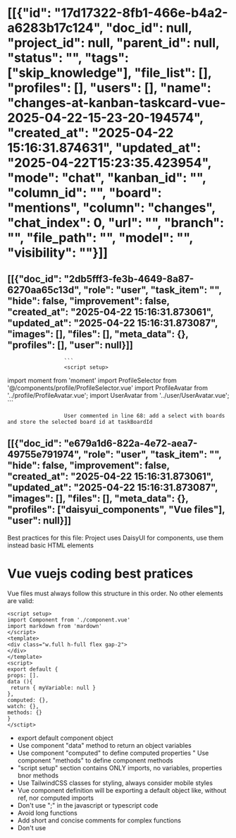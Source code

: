 # [[{"id": "17d17322-8fb1-466e-b4a2-a6283b17c124", "doc_id": null, "project_id": null, "parent_id": null, "status": "", "tags": ["skip_knowledge"], "file_list": [], "profiles": [], "users": [], "name": "changes-at-kanban-taskcard-vue-2025-04-22-15-23-20-194574", "created_at": "2025-04-22 15:16:31.874631", "updated_at": "2025-04-22T15:23:35.423954", "mode": "chat", "kanban_id": "", "column_id": "", "board": "mentions", "column": "changes", "chat_index": 0, "url": "", "branch": "", "file_path": "", "model": "", "visibility": ""}]]
## [[{"doc_id": "2db5fff3-fe3b-4649-8a87-6270aa65c13d", "role": "user", "task_item": "", "hide": false, "improvement": false, "created_at": "2025-04-22 15:16:31.873061", "updated_at": "2025-04-22 15:16:31.873087", "images": [], "files": [], "meta_data": {}, "profiles": [], "user": null}]]

                      ```
                      <script setup>
import moment from 'moment'
import ProfileSelector from '@/components/profile/ProfileSelector.vue'
import ProfileAvatar from '../profile/ProfileAvatar.vue';
import UserAvatar from '../user/UserAvatar.vue';
</script>
<template>
  <div :class="['p-2 shadow-lg rounded-lg', parentChat ? 'bg-base-100' : 'bg-base-300']">
    <div v-if="image" :style="`background-image: url(${image.src})`" class="bg-contain bg-no-repeat bg-center h-28 bg-base-300"></div>
    <div class="h-full flex flex-col justify-between gap-2">
      <div>
        <div v-if="parentChat" class="text-xs text-primary/40 hover:text-primary text-nowrap overflow-hidden" @click.stop="$projects.setActiveChat(parentChat)">
          {{ parentChat.name }}
        </div>
        <div class="flex justify-between">
          <div class="font-semibold tracking-wide text-sm flex gap-2 mt-1">
            <UserAvatar :width="7" :user="user" v-for="user in taskUsers" :key="user.username">
              <li @click="removeUser(user)" ><a>Remove</a></li>
            </UserAvatar>  
                    
            <ProfileAvatar :profile="profile" v-if="profile" @click.stop="" />
            <div class="overflow-hidden">{{ task.name }}</div>
          </div>
          <div class="flex gap-2 items-center">
            <div :class="`badge badge-outline badge-${badgeColor[task.mode]}`">{{ task.mode }}</div>
          </div>
        </div>
      </div>
      <div class="flex justify-between items-center">
        <span :class="['text-xs', isToday ? 'font-bold' : 'text-gray-600']">{{ formattedDate }}</span>
        <div class="flex gap-1 justify-end">
          <div v-for="tag in task.tags" :key="tag" class="font-bold text-xs text-info flex gap-2">
            #{{ tag }}
          </div>
          <span class="text-xs tooltip"
            :data-tip="`${task.file_list?.length} files`"
            v-if="task.file_list?.length">
            <i class="fa-solid fa-paperclip"></i>
          </span>
        </div>
      </div>
      <div class="grow"></div>
      <div class="flex justify-between items-center">
        <div class="flex justify-end">
          <button class="btn btn-circle btn-sm" @click.stop="openSettingsModal">
            <i class="fas fa-cog"></i>
          </button>
        </div>
        <div class="flex justify-between items-center badge badge-warning" v-if="subTasks.length">
          <div class="text-xs font-bold tooltip tooltip-left" :data-tip="`${subTasks.length} sub tasks`">
            {{ subTasks.length }}
            <i class="fa-regular fa-file-lines"></i>
          </div>
          <div v-if="chatProject" class="badge badge-sm badge-warning">
            {{ chatProject.project_name }}
          </div>
        </div>
      </div>
    </div>
    <modal v-if="isSettingsModalOpen" @click.stop>
      <h3 class="font-bold text-lg">Task Settings</h3>
      <div class="py-4">
        <label class="block">
          <span>Task Name</span>
          <input type="text" class="input input-bordered w-full" v-model="taskData.name">
        </label>
        <label class="block mt-4">
          <span>Board</span>
          @codx-ok, please-wait...: add a select with boards and store the selected board id at taskBoardId
        </label>
        <label class="block mt-4">
          <span>Column</span>
          <input type="text" class="input input-bordered w-full" v-model="taskData.column">
        </label>
        <label class="block mt-4">
          <span>Profiles</span>
          <button class="btn btn-sm" @click="showProfileSelector = true">
            <i class="fa-solid fa-plus"></i>
          </button>
          <div class="flex gap-2">
            <div class="badge badge-sm badge-primary" v-for="profile in taskData.profiles" :key="profile">
              {{ profile }}
            </div>
          </div>
        </label>
      </div>
      <div class="modal-action">
        <button class="btn btn-ghost" @click="discardChanges">Discard</button>
        <button class="btn btn-primary" @click="saveChanges">Save</button>
      </div>
      <div tabindex="0" class="collapse">
        <input type="checkbox" />
        <div class="collapse-title font-semibold text-error">Delete</div>
        <div class="collapse-content text-sm">
          <button class="mt-2 btn btn-error btn-wide" @click.stop="deleteTask">Confirm delete</button>
        </div>
      </div>
    </modal>
    <modal close="true" @close="showProfileSelector = false" v-if="showProfileSelector">
      <ProfileSelector @select="addProfile($event)" :project="$project" />
    </modal>
    <progress class="progress w-full" v-if="updating"></progress>
  </div>
</template>
<script>
export default {
  props: ['task'],
  data() {
    return {
      showProfileSelector: false,
      isSettingsModalOpen: false,
      taskData: {
        name: this.task.name,
        board: '',
        column: '',
        profiles: []
      },
      badgeColor: {
        task: "primary",
        chat: "accent"
      }
    }
  },
  computed: {
    taskUsers() {
      return this.$storex.api.users.filter(({ username }) => this.task.users.includes(username))
    },
    image() {
      let image = this.task.messages?.find(m => m.images.length)?.images[0]
      return image ? JSON.parse(image) : null
    },
    isToday() {
      const updatedAt = this.task.updated_at
      return moment(0, "HH").diff(updatedAt, "days") === 0
    },
    formattedDate() {
      const updatedAt = this.task.updated_at
      return this.isToday ? moment(updatedAt).format('HH:mm:ss') : moment(updatedAt).format('YYYY-MM-DD hh:mm:ss')
    },
    subTasks() {
      return this.$storex.projects.allChats.filter(c => c.parent_id === this.task.id)
        .sort((a, b) => (a.updated_at || a.created_at) > (b.updated_at || b.created_at) ? -1 : 1)
    },
    chatProject() {
      return this.$projects.allProjects.find(p => p.project_id === this.task.project_id && p.project_id !== this.$project.project_id)
    },
    parentChat() {
      return this.$projects.chats[this.task.parent_id]
    },
    updating() {
      const { messages } = this.task
      if (!messages?.length) {
        return false
      }
      return moment().diff(
        moment(messages[messages.length - 1].updated_at)
      , 'seconds') < 10
    },
    profile() {
      return this.$projects.profiles.find(p => p.name === this.task.profiles[0])
    },
    boards() {
      return this.$projects.kanban.boards
    }
  },
  methods: {
    openSettingsModal() {
      this.isSettingsModalOpen = true
    },
    closeSettingsModal() {
      this.isSettingsModalOpen = false
    },
    discardChanges() {
      this.closeSettingsModal()
    },
    saveChanges() {
      this.$projects.saveChatInfo(this.taskData)
      this.closeSettingsModal()
    },
    deleteTask() {
      this.closeSettingsModal()
      this.$projects.deleteChat(this.task)
    },
    addProfile(profile) {
      if (!this.taskData.profiles.includes(profile.name)) {
        this.taskData.profiles.push(profile.name)
      }
      this.showProfileSelector = false
    }
  }
}
</script>
                      ```
                      
                      User commented in line 68: add a select with boards and store the selected board id at taskBoardId
                      
## [[{"doc_id": "e679a1d6-822a-4e72-aea7-49755e791974", "role": "user", "task_item": "", "hide": false, "improvement": false, "created_at": "2025-04-22 15:16:31.873061", "updated_at": "2025-04-22 15:16:31.873087", "images": [], "files": [], "meta_data": {}, "profiles": ["daisyui_components", "Vue files"], "user": null}]]
Best practices for this file:
                  Project uses DaisyUI for components, use them instead basic HTML elements
# Vue vuejs coding best pratices
Vue files must always follow this structure in this order.
No other elements are valid:
```example vue file
<script setup>
import Component from './component.vue'
import markdown from 'mardown'
</script>
<template>
<div class="w.full h-full flex gap-2">
</div>
</template>
<script>
export default {
props: [].
data (){
 return { myVariable: null }
},
computed: {},
watch: {},
methods: {}
}
</sctipt>
```
* export default component object
* Use component "data" method to return an object variables
* Use component "computed" to define computed properties
" Use component "methods" to define component methods 
* "script setup" section contains ONLY imports, no variables, properties bnor methods
* Use TailwindCSS classes for styling, always consider mobile styles
* Vue component definition will be exporting a default object like, without ref, nor computed imports
* Don't use ";" in the javascript or typescript code
* Avoid long functions
* Add short and concise comments for complex functions
* Don't use <style> elements, use TailWindCSS classes
                  
## [[{"doc_id": "88b57b87-ccdb-4a02-bc83-52028207d96a", "role": "user", "task_item": "", "hide": false, "improvement": false, "created_at": "2025-04-22 15:16:31.873061", "updated_at": "2025-04-22 15:16:31.873087", "images": [], "files": [], "meta_data": {}, "profiles": [], "user": null}]]

              Rewrite full file content replacing codx instructions with the minimum changes as possible.
              Return only the file content without any further decoration or comments.
              Do not surround response with '```' marks, just content.
              
## [[{"doc_id": "6b752698-9cd7-4763-87ee-1d6687ff090a", "role": "assistant", "task_item": "", "hide": false, "improvement": false, "created_at": "2025-04-22 15:16:31.873061", "updated_at": "2025-04-22 15:16:31.873087", "images": [], "files": [], "meta_data": {"time_taken": 15.22887134552002, "first_chunk_time_taken": 4.1367175579071045, "model": "gpt-4o"}, "profiles": [], "user": null}]]
<script setup>
import moment from 'moment'
import ProfileSelector from '@/components/profile/ProfileSelector.vue'
import ProfileAvatar from '../profile/ProfileAvatar.vue'
import UserAvatar from '../user/UserAvatar.vue'
</script>

<template>
  <div :class="['p-2 shadow-lg rounded-lg', parentChat ? 'bg-base-100' : 'bg-base-300']">
    <div v-if="image" :style="`background-image: url(${image.src})`" class="bg-contain bg-no-repeat bg-center h-28 bg-base-300"></div>
    <div class="h-full flex flex-col justify-between gap-2">
      <div>
        <div v-if="parentChat" class="text-xs text-primary/40 hover:text-primary text-nowrap overflow-hidden" @click.stop="$projects.setActiveChat(parentChat)">
          {{ parentChat.name }}
        </div>
        <div class="flex justify-between">
          <div class="font-semibold tracking-wide text-sm flex gap-2 mt-1">
            <UserAvatar :width="7" :user="user" v-for="user in taskUsers" :key="user.username">
              <li @click="removeUser(user)" ><a>Remove</a></li>
            </UserAvatar>  
                    
            <ProfileAvatar :profile="profile" v-if="profile" @click.stop="" />
            <div class="overflow-hidden">{{ task.name }}</div>
          </div>
          <div class="flex gap-2 items-center">
            <div :class="`badge badge-outline badge-${badgeColor[task.mode]}`">{{ task.mode }}</div>
          </div>
        </div>
      </div>
      <div class="flex justify-between items-center">
        <span :class="['text-xs', isToday ? 'font-bold' : 'text-gray-600']">{{ formattedDate }}</span>
        <div class="flex gap-1 justify-end">
          <div v-for="tag in task.tags" :key="tag" class="font-bold text-xs text-info flex gap-2">
            #{{ tag }}
          </div>
          <span class="text-xs tooltip"
            :data-tip="`${task.file_list?.length} files`"
            v-if="task.file_list?.length">
            <i class="fa-solid fa-paperclip"></i>
          </span>
        </div>
      </div>
      <div class="grow"></div>
      <div class="flex justify-between items-center">
        <div class="flex justify-end">
          <button class="btn btn-circle btn-sm" @click.stop="openSettingsModal">
            <i class="fas fa-cog"></i>
          </button>
        </div>
        <div class="flex justify-between items-center badge badge-warning" v-if="subTasks.length">
          <div class="text-xs font-bold tooltip tooltip-left" :data-tip="`${subTasks.length} sub tasks`">
            {{ subTasks.length }}
            <i class="fa-regular fa-file-lines"></i>
          </div>
          <div v-if="chatProject" class="badge badge-sm badge-warning">
            {{ chatProject.project_name }}
          </div>
        </div>
      </div>
    </div>
    <modal v-if="isSettingsModalOpen" @click.stop>
      <h3 class="font-bold text-lg">Task Settings</h3>
      <div class="py-4">
        <label class="block">
          <span>Task Name</span>
          <input type="text" class="input input-bordered w-full" v-model="taskData.name">
        </label>
        <label class="block mt-4">
          <span>Board</span>
          <select class="input input-bordered w-full" v-model="taskBoardId">
            <option v-for="board in boards" :key="board.id" :value="board.id">{{ board.name }}</option>
          </select>
        </label>
        <label class="block mt-4">
          <span>Column</span>
          <input type="text" class="input input-bordered w-full" v-model="taskData.column">
        </label>
        <label class="block mt-4">
          <span>Profiles</span>
          <button class="btn btn-sm" @click="showProfileSelector = true">
            <i class="fa-solid fa-plus"></i>
          </button>
          <div class="flex gap-2">
            <div class="badge badge-sm badge-primary" v-for="profile in taskData.profiles" :key="profile">
              {{ profile }}
            </div>
          </div>
        </label>
      </div>
      <div class="modal-action">
        <button class="btn btn-ghost" @click="discardChanges">Discard</button>
        <button class="btn btn-primary" @click="saveChanges">Save</button>
      </div>
      <div tabindex="0" class="collapse">
        <input type="checkbox" />
        <div class="collapse-title font-semibold text-error">Delete</div>
        <div class="collapse-content text-sm">
          <button class="mt-2 btn btn-error btn-wide" @click.stop="deleteTask">Confirm delete</button>
        </div>
      </div>
    </modal>
    <modal close="true" @close="showProfileSelector = false" v-if="showProfileSelector">
      <ProfileSelector @select="addProfile($event)" :project="$project" />
    </modal>
    <progress class="progress w-full" v-if="updating"></progress>
  </div>
</template>

<script>
export default {
  props: ['task'],
  data() {
    return {
      showProfileSelector: false,
      isSettingsModalOpen: false,
      taskData: {
        name: this.task.name,
        board: '',
        column: '',
        profiles: []
      },
      badgeColor: {
        task: "primary",
        chat: "accent"
      },
      taskBoardId: ''
    }
  },
  computed: {
    taskUsers() {
      return this.$storex.api.users.filter(({ username }) => this.task.users.includes(username))
    },
    image() {
      let image = this.task.messages?.find(m => m.images.length)?.images[0]
      return image ? JSON.parse(image) : null
    },
    isToday() {
      const updatedAt = this.task.updated_at
      return moment(0, "HH").diff(updatedAt, "days") === 0
    },
    formattedDate() {
      const updatedAt = this.task.updated_at
      return this.isToday ? moment(updatedAt).format('HH:mm:ss') : moment(updatedAt).format('YYYY-MM-DD hh:mm:ss')
    },
    subTasks() {
      return this.$storex.projects.allChats.filter(c => c.parent_id === this.task.id)
        .sort((a, b) => (a.updated_at || a.created_at) > (b.updated_at || b.created_at) ? -1 : 1)
    },
    chatProject() {
      return this.$projects.allProjects.find(p => p.project_id === this.task.project_id && p.project_id !== this.$project.project_id)
    },
    parentChat() {
      return this.$projects.chats[this.task.parent_id]
    },
    updating() {
      const { messages } = this.task
      if (!messages?.length) {
        return false
      }
      return moment().diff(
        moment(messages[messages.length - 1].updated_at)
      , 'seconds') < 10
    },
    profile() {
      return this.$projects.profiles.find(p => p.name === this.task.profiles[0])
    },
    boards() {
      return this.$projects.kanban.boards
    }
  },
  methods: {
    openSettingsModal() {
      this.isSettingsModalOpen = true
    },
    closeSettingsModal() {
      this.isSettingsModalOpen = false
    },
    discardChanges() {
      this.closeSettingsModal()
    },
    saveChanges() {
      this.$projects.saveChatInfo(this.taskData)
      this.closeSettingsModal()
    },
    deleteTask() {
      this.closeSettingsModal()
      this.$projects.deleteChat(this.task)
    },
    addProfile(profile) {
      if (!this.taskData.profiles.includes(profile.name)) {
        this.taskData.profiles.push(profile.name)
      }
      this.showProfileSelector = false
    }
  }
}
</script>
